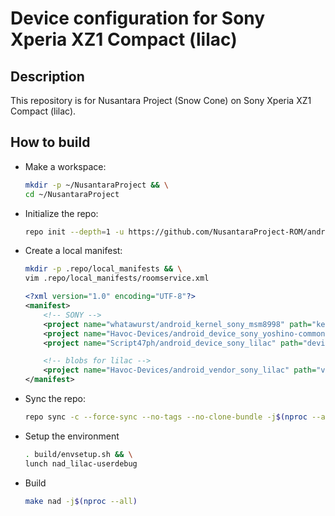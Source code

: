 Device configuration for Sony Xperia XZ1 Compact (lilac)
========================================================

Description
-----------

This repository is for Nusantara Project (Snow Cone) on Sony Xperia XZ1 Compact (lilac).

How to build
----------------------

* Make a workspace:
    ```bash
    mkdir -p ~/NusantaraProject && \
    cd ~/NusantaraProject
    ```

* Initialize the repo:

    ```bash
    repo init --depth=1 -u https://github.com/NusantaraProject-ROM/android_manifest -b 12
    ```

* Create a local manifest:

    ```bash
    mkdir -p .repo/local_manifests && \
    vim .repo/local_manifests/roomservice.xml
    ```

    ```xml
    <?xml version="1.0" encoding="UTF-8"?>
    <manifest>
        <!-- SONY -->
        <project name="whatawurst/android_kernel_sony_msm8998" path="kernel/sony/msm8998" remote="github" revision="lineage-19.1" />
        <project name="Havoc-Devices/android_device_sony_yoshino-common" path="device/sony/yoshino-common" remote="github" revision="twelve" />
        <project name="Script47ph/android_device_sony_lilac" path="device/sony/lilac" remote="github" revision="nusantara-snow" />

        <!-- blobs for lilac -->
        <project name="Havoc-Devices/android_vendor_sony_lilac" path="vendor/sony/lilac" remote="github" revision="twelve" />
    </manifest>
    ```

* Sync the repo:

    ```bash
    repo sync -c --force-sync --no-tags --no-clone-bundle -j$(nproc --all)
    ```

* Setup the environment
    
    ```bash
    . build/envsetup.sh && \
    lunch nad_lilac-userdebug
    ```

* Build

    ```bash
    make nad -j$(nproc --all)
    ```
